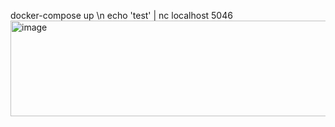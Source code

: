 docker-compose up \n
echo 'test' | nc localhost 5046
<img width="703" height="153" alt="image" src="https://github.com/user-attachments/assets/b6dbfbdf-1004-430a-9c95-ba0e6b902938" />
